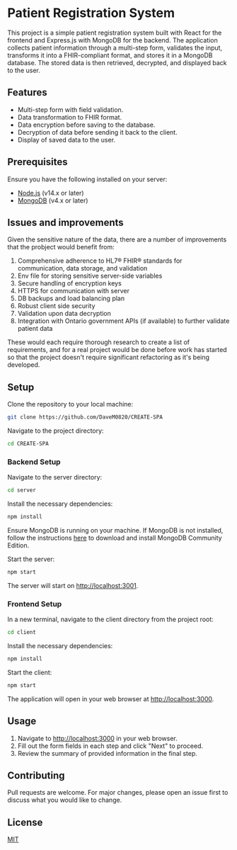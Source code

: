 # Patient Registration System

This project is a simple patient registration system built with React for the frontend and Express.js with MongoDB for the backend. The application collects patient information through a multi-step form, validates the input, transforms it into a FHIR-compliant format, and stores it in a MongoDB database. The stored data is then retrieved, decrypted, and displayed back to the user.

## Features

- Multi-step form with field validation.
- Data transformation to FHIR format.
- Data encryption before saving to the database.
- Decryption of data before sending it back to the client.
- Display of saved data to the user.

## Prerequisites

Ensure you have the following installed on your server:

- [Node.js](https://nodejs.org/en/) (v14.x or later)
- [MongoDB](https://www.mongodb.com/try/download/community) (v4.x or later)

## Issues and improvements

Given the sensitive nature of the data, there are a number of improvements that the probject would benefit from:

1. Comprehensive adherence to HL7® FHIR® standards for communication, data storage, and validation
2. Env file for storing sensitive server-side variables
3. Secure handling of encryption keys
4. HTTPS for communication with server
5. DB backups and load balancing plan
6. Robust client side security
7. Validation upon data decryption
8. Integration with Ontario government APIs (if available) to further validate patient data

These would each require thorough research to create a list of requirements, and for a real project would be done before work has started so that the project doesn't require significant refactoring as it's being developed.

## Setup

Clone the repository to your local machine:

```bash
git clone https://github.com/DaveM0820/CREATE-SPA
```

Navigate to the project directory:

```bash
cd CREATE-SPA
```

### Backend Setup

Navigate to the server directory:

```bash
cd server
```

Install the necessary dependencies:

```bash
npm install
```

Ensure MongoDB is running on your machine. If MongoDB is not installed, follow the instructions [here](https://www.mongodb.com/try/download/community) to download and install MongoDB Community Edition.

Start the server:

```bash
npm start
```

The server will start on [http://localhost:3001](http://localhost:3001).

### Frontend Setup

In a new terminal, navigate to the client directory from the project root:

```bash
cd client
```

Install the necessary dependencies:

```bash
npm install
```

Start the client:

```bash
npm start
```

The application will open in your web browser at [http://localhost:3000](http://localhost:3000).

## Usage

1. Navigate to [http://localhost:3000](http://localhost:3000) in your web browser.
2. Fill out the form fields in each step and click "Next" to proceed.
3. Review the summary of provided information in the final step.

## Contributing

Pull requests are welcome. For major changes, please open an issue first to discuss what you would like to change.

## License

[MIT](https://choosealicense.com/licenses/mit/)
```